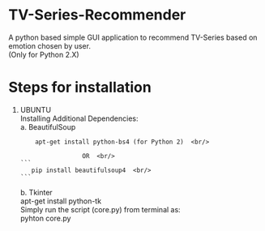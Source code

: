 # TV-Series-Recommender
A python based simple GUI application to recommend TV-Series based on emotion chosen by user. <br/>
(Only for Python 2.X) <br/>

# Steps for installation

1. UBUNTU <br/>
   Installing Additional Dependencies: <br/>
      a. BeautifulSoup  <br/>
      ```
          apt-get install python-bs4 (for Python 2)  <br/>
      ```
                        OR  <br/>
       ```
          pip install beautifulsoup4  <br/>
       ```
      b. Tkinter  <br/>
          apt-get install python-tk  <br/>
  Simply run the script (core.py) from terminal as:  <br/>
    pyhton core.py  <br/>
